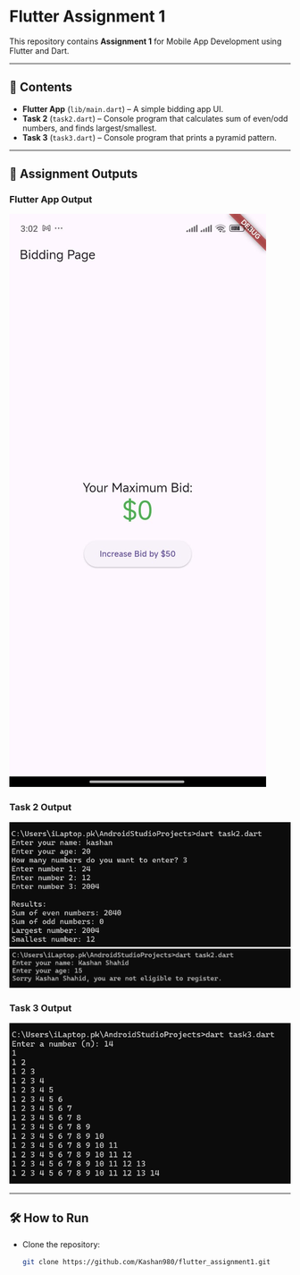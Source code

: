 # Flutter Assignment 1

This repository contains **Assignment 1** for Mobile App Development using Flutter and Dart.

---

## 🚀 Contents
- **Flutter App** (`lib/main.dart`) – A simple bidding app UI.
- **Task 2** (`task2.dart`) – Console program that calculates sum of even/odd numbers, and finds largest/smallest.
- **Task 3** (`task3.dart`) – Console program that prints a pyramid pattern.

---

## 📸 Assignment Outputs

### Flutter App Output
![Flutter App](screenshots/Bidding_Flutter_App_Screenshot.jpg)

### Task 2 Output
![Task 2 Case 1](screenshots/Task%202%20dart%20.png)  
![Task 2 Case 2](screenshots/Task%202%20Dart%20Case%202%20.png)

### Task 3 Output
![Task 3](screenshots/Task3%20dart.png)

---

## 🛠️ How to Run
- Clone the repository:
  ```sh
  git clone https://github.com/Kashan980/flutter_assignment1.git
